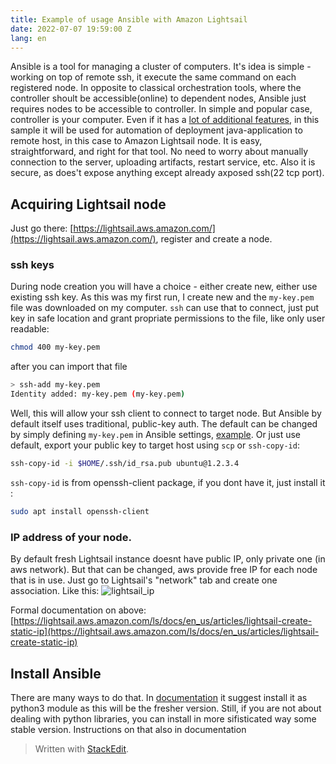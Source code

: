 ```yaml
---
title: Example of usage Ansible with Amazon Lightsail
date: 2022-07-07 19:59:00 Z
lang: en
---
```

Ansible is a tool for managing a cluster of computers. It's idea is simple - working on top of remote ssh, it execute the same command on each registered node. In opposite to classical orchestration tools, where the controller shoult be accessible(online) to dependent nodes, Ansible just requires nodes to be accessible to controller. In simple and popular case, controller is your computer. Even if it has a [lot of additional features](https://www.redhat.com/en/technologies/management/ansible/what-is-ansible), in this sample it will be used for automation of deployment java-application to remote host, in this case to Amazon Lightsail node. It is easy, straightforward, and right for that tool. No need to worry about manually connection to the server, uploading artifacts, restart service, etc. Also it is secure, as does't expose anything except already axposed ssh(22 tcp port).

## Acquiring Lightsail node
Just go there: [https://lightsail.aws.amazon.com/](https://lightsail.aws.amazon.com/), register and create a node. 

###  ssh keys
During node creation you will have a choice - either create new, either use existing ssh key. As this was my first run, I create new and the `my-key.pem` file was downloaded on my computer. `ssh` can use that to connect, just put key in safe location and grant propriate permissions to the file, like only user readable:
```bash
chmod 400 my-key.pem
```
after you can import that file
```bash
> ssh-add my-key.pem
Identity added: my-key.pem (my-key.pem)
```
Well, this will allow your ssh client to connect to target node. But Ansible by default itself uses traditional, public-key auth. The default can be changed by simply defining `my-key.pem` in Ansible settings, [example](https://www.cyberciti.biz/faq/define-ssh-key-per-host-using-ansible_ssh_private_key_file/). Or just use default, export your public key to target host using `scp` or `ssh-copy-id`:
```bash
ssh-copy-id -i $HOME/.ssh/id_rsa.pub ubuntu@1.2.3.4
```
`ssh-copy-id` is from openssh-client package, if you dont have it, just install it :
```bash
sudo apt install openssh-client
```

### IP address of your node.
By default fresh Lightsail instance doesnt have public IP, only private one (in aws network). But that can be changed, aws provide free IP for each node that is in use. Just go to Lightsail's "network" tab and create one association. Like this:
![lightsail_ip](https://k.co.ua/resources/lightsail/lightsail_ip.png)

Formal documentation on above: [https://lightsail.aws.amazon.com/ls/docs/en_us/articles/lightsail-create-static-ip](https://lightsail.aws.amazon.com/ls/docs/en_us/articles/lightsail-create-static-ip)

## Install Ansible
There are many ways to do that. In [documentation](https://docs.ansible.com/ansible/latest/installation_guide/intro_installation.html#selecting-an-ansible-package-and-version-to-install) it suggest install it as python3 module as this will be the fresher version. Still, if you are not about dealing with python libraries, you can install in more sifisticated way some stable version. Instructions on that also in documentation

> Written with [StackEdit](https://stackedit.io/).
<!--stackedit_data:
eyJoaXN0b3J5IjpbNTM3MzM4Mjc1LC0yMDc1NjI4ODY4LDI2Nz
g0NjIzMCwtNTI2NTgyMDI5LDE2NTI0MjA4NjMsLTEyMDQyNjU5
MTksLTIwNjAzODk0MTYsLTE3MTg1NTU5OTYsLTE3NDI3MTMyNT
gsLTU4OTMwMjQ3MCwtMTYxMDA0NzI4NSwtMTQ4MjEyMDczNyw1
MTY2MjA0NzcsMTg1NTkxMzQ4MF19
-->